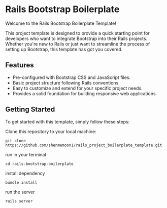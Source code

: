 
# Rails Bootstrap Boilerplate

Welcome to the Rails Bootstrap Boilerplate Template!

This project template is designed to provide a quick starting point for developers who want to integrate Bootstrap into their Rails projects. Whether you're new to Rails or just want to streamline the process of setting up Bootstrap, this template has got you covered.

## Features

- Pre-configured with Bootstrap CSS and JavaScript files.
- Basic project structure following Rails conventions.
- Easy to customize and extend for your specific project needs.
- Provides a solid foundation for building responsive web applications.

## Getting Started

To get started with this template, simply follow these steps:


Clone this repository to your local machine:

```
git clone https://github.com/shenmemoon1/rails_project_boilerplate_template.git

```
run in your terminal
```
cd rails-bootstrap-boilerplate

```
install dependency
```
bundle install

```
run the server
```
rails server

```
